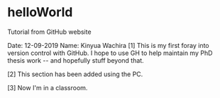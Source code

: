 # helloWorld
Tutorial from GitHub website

Date: 12-09-2019
Name: Kinyua Wachira
[1]
This is my first foray into version control with GitHub. 
I hope to use GH to help maintain my PhD thesis work -- and hopefully stuff beyond that.

[2]
This section has been added using the PC.

[3]
Now I'm in a classroom.
